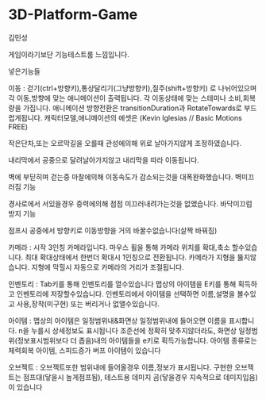 # 3D-Platform-Game
 
김민성

게임이라기보단 기능테스트룸 느낌입니다.

넣은기능들

이동 :
  걷기(ctrl+방향키),통상달리기(그냥방향키),질주(shift+방향키) 로 나뉘어있으며 각 이동,방향에 맞는 애니메이션이 출력됩니다. 각 이동상태에 맞는 스테미나 소비,회복량을 가집니다. 애니메이션 방향전환은 transitionDuration과 RotateTowards로 부드럽게됩니다.
  캐릭터모델,애니메이션의 에셋은 (Kevin Iglesias // Basic Motions FREE)


  작은단차,또는 오르막길을 오를때 관성에의해 위로 날아가지않게 조정하였습니다.


  내리막에서 공중으로 달려날아가지않고 내리막을 따라 이동됩니다.

  
  벽에 부딛히며 걷는중 마찰에의해 이동속도가 감소되는것을 대폭완화했습니다. 벽미끄러짐 기능


  경사로에서 서있을경우 중력에의해 점점 미끄러내려가는것을 없앴습니다. 바닥미끄럼방지 기능


  점프시 공중에서 방향키로 이동방향을 거의 바꿀수없습니다(살짝 바꿔짐)

카메라 :
   시작 3인칭 카메라입니다. 마우스 휠을 통해 카메라 위치를 확대,축소 할수있습니다. 최대 확대상태에서 한번더 확대시 1인칭으로 전환됩니다.
   카메라가 지형을 뚫지않습니다. 지형에 막힐시 자동으로 카메라의 거리가 조절됩니다.

인벤토리 :
   Tab키를 통해 인벤토리를 열수있습니다
   맵상의 아이템을 E키를 통해 획득하고 인벤토리에 저장할수있습니다. 
   인벤토리에서 아이템을 선택하면 이름,설명을 볼수있고 사용,장착(미구현) 또는 버리거나 없앨수있습니다.


아이템 :
   맵상의 아이템은 일정범위내&화면상 일정범위내에 들어오면 이름을 표시합니다. n을 누를시 상세정보도 표시됩니다
   조준선에 정확히 맞추지않더라도, 화면상 일정범위(정보표시범위보다 더 좁음)내의 아이템들을 e키로 획득가능합니다. 
   아이템 종류로는 체력회복 아이템, 스피드증가 버프 아이템이 있습니다

오브젝트 :
   오브젝트또한 범위내에 들어올경우 이름,정보가 표시됩니다.
   구현한 오브젝트는 점프대(닿을시 높게점프됨), 테스트용 데미지 곰(닿을경우 지속적으로 데미지입음) 이 있습니다

